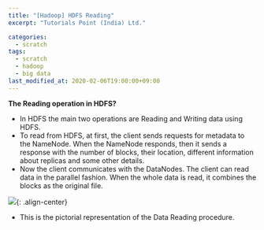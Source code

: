 ```yaml
---
title: "[Hadoop] HDFS Reading"
excerpt: "Tutorials Point (India) Ltd."

categories:
  - scratch
tags:
  - scratch
  - hadoop
  - big data
last_modified_at: 2020-02-06T19:00:00+09:00
---
```


**The Reading operation in HDFS?**  
  - In HDFS the main two operations are Reading and Writing data using HDFS.
  - To read from HDFS, at first, the client sends requests for metadata to the NameNode. When the NameNode responds, then it sends a response with the number of blocks, their location, different information about replicas and some other details.
  - Now the client communicates with the DataNodes. The client can read data in the parallel fashion. When the whole data is read, it combines the blocks as the original file.  

  ![](https://eliotjang.github.io/assets/images/hadoop/hdfs-reading.png){: .align-center}  

  - This is the pictorial representation of the Data Reading procedure.  



